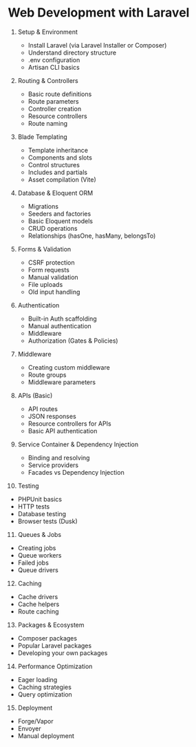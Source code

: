 # Web Development with Laravel

1. Setup & Environment

   - Install Laravel (via Laravel Installer or Composer)
   - Understand directory structure
   - .env configuration
   - Artisan CLI basics

2. Routing & Controllers

   - Basic route definitions
   - Route parameters
   - Controller creation
   - Resource controllers
   - Route naming

3. Blade Templating

   - Template inheritance
   - Components and slots
   - Control structures
   - Includes and partials
   - Asset compilation (Vite)

4. Database & Eloquent ORM

   - Migrations
   - Seeders and factories
   - Basic Eloquent models
   - CRUD operations
   - Relationships (hasOne, hasMany, belongsTo)

5. Forms & Validation

   - CSRF protection
   - Form requests
   - Manual validation
   - File uploads
   - Old input handling

6. Authentication

   - Built-in Auth scaffolding
   - Manual authentication
   - Middleware
   - Authorization (Gates & Policies)

7. Middleware

   - Creating custom middleware
   - Route groups
   - Middleware parameters

8. APIs (Basic)

   - API routes
   - JSON responses
   - Resource controllers for APIs
   - Basic API authentication

9. Service Container & Dependency Injection

   - Binding and resolving
   - Service providers
   - Facades vs Dependency Injection

10. Testing

- PHPUnit basics
- HTTP tests
- Database testing
- Browser tests (Dusk)

11. Queues & Jobs

- Creating jobs
- Queue workers
- Failed jobs
- Queue drivers

12. Caching

- Cache drivers
- Cache helpers
- Route caching

13. Packages & Ecosystem

- Composer packages
- Popular Laravel packages
- Developing your own packages

14. Performance Optimization

- Eager loading
- Caching strategies
- Query optimization

15. Deployment

- Forge/Vapor
- Envoyer
- Manual deployment
